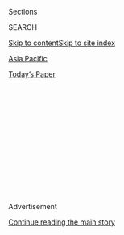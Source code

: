 <div id="app">

<div>

<div>

<div>

<div class="NYTAppHideMasthead css-1q2w90k e1suatyy0">

<div class="section css-ui9rw0 e1suatyy2">

<div class="css-eph4ug er09x8g0">

<div class="css-6n7j50">

</div>

<span class="css-1dv1kvn">Sections</span>

<div class="css-10488qs">

<span class="css-1dv1kvn">SEARCH</span>

</div>

[Skip to content](#site-content)[Skip to site index](#site-index)

</div>

<div id="masthead-section-label" class="css-1wr3we4 eaxe0e00">

[Asia
Pacific](https://www.nytimes3xbfgragh.onion/section/world/asia)

</div>

<div class="css-10698na e1huz5gh0">

</div>

</div>

<div id="masthead-bar-one" class="section hasLinks css-15hmgas e1csuq9d3">

<div class="css-uqyvli e1csuq9d0">

</div>

<div class="css-1uqjmks e1csuq9d1">

</div>

<div class="css-9e9ivx">

[](https://myaccount.nytimes3xbfgragh.onion/auth/login?response_type=cookie&client_id=vi)

</div>

<div class="css-1bvtpon e1csuq9d2">

[Today’s
Paper](https://www.nytimes3xbfgragh.onion/section/todayspaper)

</div>

</div>

</div>

</div>

<div data-aria-hidden="false">

<div id="site-content" data-role="main">

<div>

<div class="css-1aor85t" style="opacity:0.000000001;z-index:-1;visibility:hidden">

<div class="css-1hqnpie">

<div class="css-epjblv">

<span class="css-17xtcya">[Asia
Pacific](/section/world/asia)</span><span class="css-x15j1o">|</span><span class="css-fwqvlz">Officials
Push U.S.-China Relations Toward Point of No
Return</span>

</div>

<div class="css-k008qs">

<div class="css-1iwv8en">

<span class="css-18z7m18"></span>

<div>

</div>

</div>

<span class="css-1n6z4y">https://nyti.ms/39zKEfa</span>

<div class="css-1705lsu">

<div class="css-4xjgmj">

<div class="css-4skfbu" data-role="toolbar" data-aria-label="Social Media Share buttons, Save button, and Comments Panel with current comment count" data-testid="share-tools">

  - 
  - 
  - 
  - 
    
    <div class="css-6n7j50">
    
    </div>

  - 

</div>

</div>

</div>

</div>

</div>

</div>

<div id="NYT_TOP_BANNER_REGION" class="css-13pd83m">

</div>

<div id="top-wrapper" class="css-1sy8kpn">

<div id="top-slug" class="css-l9onyx">

Advertisement

</div>

[Continue reading the main
story](#after-top)

<div class="ad top-wrapper" style="text-align:center;height:100%;display:block;min-height:250px">

<div id="top" class="place-ad" data-position="top" data-size-key="top">

</div>

</div>

<div id="after-top">

</div>

</div>

<div>

<div id="sponsor-wrapper" class="css-1hyfx7x">

<div id="sponsor-slug" class="css-19vbshk">

Supported by

</div>

[Continue reading the main
story](#after-sponsor)

<div id="sponsor" class="ad sponsor-wrapper" style="text-align:center;height:100%;display:block">

</div>

<div id="after-sponsor">

</div>

</div>

<div class="css-186x18t">

</div>

<div class="css-1vkm6nb ehdk2mb0">

# Officials Push U.S.-China Relations Toward Point of No Return

</div>

Top aides to President Trump want to leave a lasting legacy of ruptured
ties between the two powers. China’s aggression has been helping their
cause.

<div class="css-79elbk" data-testid="photoviewer-wrapper">

<div class="css-z3e15g" data-testid="photoviewer-wrapper-hidden">

</div>

<div class="css-1a48zt4 ehw59r15" data-testid="photoviewer-children">

![<span class="css-16f3y1r e13ogyst0" data-aria-hidden="true">President
Trump meeting with China’s leader, Xi Jinping, center right, in Japan
last
year.</span><span class="css-cnj6d5 e1z0qqy90" itemprop="copyrightHolder"><span class="css-1ly73wi e1tej78p0">Credit...</span><span><span>Erin
Schaff/The New York
Times</span></span></span>](https://static01.graylady3jvrrxbe.onion/images/2020/07/26/world/00china-us-clash1/merlin_157181268_478b9364-1e98-4d34-a4af-7e959f4ae9a8-articleLarge.jpg?quality=75&auto=webp&disable=upscale)

</div>

</div>

<div class="css-18e8msd">

<div class="css-pdw9fk epjyd6m0">

<div class="css-1txwxcy ey68jwv0" data-aria-hidden="true">

[![Edward
Wong](https://static01.graylady3jvrrxbe.onion/images/2018/09/24/multimedia/author-edward-wong/author-edward-wong-thumbLarge-v5.png
"Edward Wong")](https://www.nytimes3xbfgragh.onion/by/edward-wong)[![Steven
Lee
Myers](https://static01.graylady3jvrrxbe.onion/images/2018/10/15/multimedia/author-steven-lee-myers/author-steven-lee-myers-thumbLarge.png
"Steven Lee Myers")](https://www.nytimes3xbfgragh.onion/by/steven-lee-myers)

</div>

<div class="css-1baulvz">

By [<span class="css-1baulvz" itemprop="name">Edward
Wong</span>](https://www.nytimes3xbfgragh.onion/by/edward-wong) and
[<span class="css-1baulvz last-byline" itemprop="name">Steven Lee
Myers</span>](https://www.nytimes3xbfgragh.onion/by/steven-lee-myers)

</div>

</div>

  - 
    
    <div class="css-ld3wwf e16638kd2">
    
    Published July 25, 2020Updated July 31,
    2020
    
    </div>

  - 
    
    <div class="css-4xjgmj">
    
    <div class="css-pvvomx" data-role="toolbar" data-aria-label="Social Media Share buttons, Save button, and Comments Panel with current comment count" data-testid="share-tools">
    
      - 
      - 
      - 
      - 
        
        <div class="css-6n7j50">
        
        </div>
    
      - 
    
    </div>
    
    </div>

</div>

<div class="css-mdjrty">

[阅读简体中文版](https://cn.nytimes3xbfgragh.onion/china/20200727/us-china-trump-xi/ "Read in Simplified Chinese")[閱讀繁體中文版](https://cn.nytimes3xbfgragh.onion/china/20200727/us-china-trump-xi/zh-hant/ "Read in Traditional Chinese")

</div>

</div>

<div class="section meteredContent css-1r7ky0e" name="articleBody" itemprop="articleBody">

<div class="css-1fanzo5 StoryBodyCompanionColumn">

<div class="css-53u6y8">

WASHINGTON — Step by step, blow by blow, the [United States and
China](https://www.nytimes3xbfgragh.onion/2020/07/29/podcasts/the-daily/china-trump-foreign-policy.html)
are dismantling decades of political, economic and social engagement,
setting the stage for [a new era of
confrontation](https://www.nytimes3xbfgragh.onion/2019/06/26/world/asia/united-states-china-conflict.html)
shaped by the views of [the most hawkish
voices](https://www.nytimes3xbfgragh.onion/2020/07/14/world/asia/cold-war-china-us.html)
on both sides.

With President Trump [trailing badly in the
polls](https://www.nytimes3xbfgragh.onion/2020/07/24/upshot/biden-polls-demographics.html)
as the election nears, his national security officials have intensified
[their attack on
China](https://www.nytimes3xbfgragh.onion/2020/03/22/us/politics/coronavirus-us-china.html)
in recent weeks, targeting its officials, diplomats and executives.
While the strategy has reinforced a key campaign message, some American
officials, worried Mr. Trump will lose, are also trying to engineer
irreversible changes, according to people familiar with the thinking.

China’s leader, Xi Jinping, has inflamed the fight, brushing aside
international concern about the country’s rising authoritarianism to
consolidate his own political power and to crack down on basic freedoms,
from
[Xinjiang](https://www.nytimes3xbfgragh.onion/interactive/2019/11/16/world/asia/china-xinjiang-documents.html)
to [Hong
Kong](https://www.nytimes3xbfgragh.onion/2020/06/29/world/asia/china-hong-kong-security-law-rules.html).
By doing so, he has hardened attitudes in Washington, fueling a clash
that at least some in China believe could be dangerous to the country’s
interests.

The combined effect could prove to be Mr. Trump’s most consequential
foreign policy legacy, [even if it’s not one he has consistently
pursued](https://www.nytimes3xbfgragh.onion/2020/06/18/us/politics/trump-china-bolton.html):
the entrenchment of a fundamental strategic and ideological
confrontation between the world’s two largest economies.

</div>

</div>

<div class="css-1fanzo5 StoryBodyCompanionColumn">

<div class="css-53u6y8">

A state of broad and intense competition is the end goal of the
president’s hawkish advisers. In their view, confrontation and coercion,
aggression and antagonism should be the status quo with the Chinese
Communist Party, no matter who is leading the United States next year.
They call it “reciprocity.”

Secretary of State Mike Pompeo [declared in a
speech](https://www.state.gov/communist-china-and-the-free-worlds-future/)
on Thursday that the relationship should be based on the principle of
“distrust and verify,” saying that the [diplomatic
opening](https://www.nytimes3xbfgragh.onion/1972/02/24/archives/nixon-talks-further-with-chou-and-drives-to-view-great-wall-wider.html)
orchestrated by President Richard M. Nixon nearly half a century ago had
ultimately undermined American interests.

“We must admit a hard truth that should guide us in the years and
decades to come: that if we want to have a free 21st century, and not
the Chinese century of which Xi Jinping dreams, the old paradigm of
blind engagement with China simply won’t get it done,” Mr. Pompeo said.
“We must not continue it and we must not return to it.”

</div>

</div>

<div class="css-79elbk" data-testid="photoviewer-wrapper">

<div class="css-z3e15g" data-testid="photoviewer-wrapper-hidden">

</div>

<div class="css-1a48zt4 ehw59r15" data-testid="photoviewer-children">

![<span class="css-16f3y1r e13ogyst0" data-aria-hidden="true">Moving
equipment out of the Chinese Consulate in Houston on Friday. The State
Department had ordered it
closed.</span><span class="css-cnj6d5 e1z0qqy90" itemprop="copyrightHolder"><span class="css-1ly73wi e1tej78p0">Credit...</span><span>Mark
Felix/Agence
France-Presse</span></span>](https://static01.graylady3jvrrxbe.onion/images/2020/07/24/world/00china-us-clash2/merlin_174903876_b3f9d7b1-ef12-4393-8331-d63d7201eae6-articleLarge.jpg?quality=75&auto=webp&disable=upscale)

</div>

</div>

<div class="css-1fanzo5 StoryBodyCompanionColumn">

<div class="css-53u6y8">

The events of the last week brought relations to yet another low,
[accelerating the downward
spiral](https://www.nytimes3xbfgragh.onion/2020/07/14/world/asia/cold-war-china-us.html).

On Tuesday, the State Department ordered China to [shut down its Houston
consulate](https://www.nytimes3xbfgragh.onion/2020/07/22/world/asia/us-china-houston-consulate.html),
prompting diplomats there to burn documents in a courtyard. On Friday,
in retaliation, China ordered the United States to close its consulate
in the southwestern city of Chengdu. The Chinese Foreign Ministry the
next day denounced what it called “forced entry” into the Houston
consulate by U.S. law enforcement officers on Friday afternoon.

</div>

</div>

<div class="css-1fanzo5 StoryBodyCompanionColumn">

<div class="css-53u6y8">

In between, the Department of Justice announced [criminal
charges](https://www.justice.gov/opa/pr/researchers-charged-visa-fraud-after-lying-about-their-work-china-s-people-s-liberation-army)
against four members of the People’s Liberation Army for lying about
their status in order to operate as undercover intelligence operatives
in the United States. All four have been arrested. One, Tang Juan, who
was studying at the University of California, Davis, ignited a
diplomatic standoff when she sought refuge in the Chinese consulate in
San Francisco, but was taken into custody on Thursday night.

This comes on top of a month in which the administration [announced
sanctions](https://www.nytimes3xbfgragh.onion/2020/07/09/world/asia/trump-china-sanctions-uighurs.html)
on senior Chinese officials, including a member of the ruling Politburo,
over the mass internment of Muslims; [revoked the special status of Hong
Kong](https://www.nytimes3xbfgragh.onion/2020/07/15/world/asia/china-trump-hong-kong.html)
in diplomatic and trade relations; and declared that China’s vast
maritime claims in the South China Sea [were
illegal](https://www.nytimes3xbfgragh.onion/2020/07/13/world/asia/south-china-sea-pompeo.html).

</div>

</div>

<div class="css-79elbk" data-testid="photoviewer-wrapper">

<div class="css-z3e15g" data-testid="photoviewer-wrapper-hidden">

</div>

<div class="css-1a48zt4 ehw59r15" data-testid="photoviewer-children">

<div class="css-1xdhyk6 erfvjey0">

<span class="css-1ly73wi e1tej78p0">Image</span>

<div class="css-zjzyr8">

<div data-testid="lazyimage-container" style="height:257.77777777777777px">

</div>

</div>

</div>

<span class="css-16f3y1r e13ogyst0" data-aria-hidden="true">An
indoctrination center in the western Chinese region of Xinjiang.
American sanctions have been imposed on Chinese officials over the mass
internment of Muslims
there.</span><span class="css-cnj6d5 e1z0qqy90" itemprop="copyrightHolder"><span class="css-1ly73wi e1tej78p0">Credit...</span><span>Gilles
Sabrié for The New York Times</span></span>

</div>

</div>

<div class="css-1fanzo5 StoryBodyCompanionColumn">

<div class="css-53u6y8">

The administration has also [imposed a travel
ban](https://www.nytimes3xbfgragh.onion/2020/05/28/us/politics/china-hong-kong-trump-student-visas.html)
on Chinese students at graduate level or higher with ties to military
institutions in China. Officials are discussing whether to [do the same
to members of the Communist
Party](https://www.nytimes3xbfgragh.onion/2020/07/15/us/politics/china-travel-ban.html)
and their families, a sweeping move that could put 270 million people on
a blacklist.

“Below the president, Secretary Pompeo and other members of the
administration appear to have broader goals,” said Ryan Hass, a China
director on President Barack Obama’s National Security Council who is
now at the Brookings Institution.

“They want to reorient the U.S.-China relationship toward an
all-encompassing systemic rivalry that cannot be reversed by the outcome
of the upcoming U.S. election,” he said. “They believe this
reorientation is needed to put the United States on a competitive
footing against its 21st-century geostrategic rival.”

From the start, Mr. Trump has vowed to change the relationship with
China, but mainly when it comes to trade. Early this year, the
[negotiated
truce](https://www.nytimes3xbfgragh.onion/2020/01/15/business/economy/china-trade-deal.html)
in the countries’ trade war was hailed by some aides as a signature
accomplishment. That deal is still in effect, though hanging by a
thread, overshadowed by the broader fight.

</div>

</div>

<div class="css-1fanzo5 StoryBodyCompanionColumn">

<div class="css-53u6y8">

Beyond China, few of the administration’s foreign policy goals have been
fully achieved. Mr. Trump’s personal diplomacy with Kim Jong-un, the
North Korean leader, has [done nothing to end the country’s nuclear
weapons
program](https://www.nytimes3xbfgragh.onion/2020/06/12/world/asia/korea-nuclear-trump-kim.html?searchResultPosition=5).

His [withdrawal from the Iran nuclear
deal](https://www.nytimes3xbfgragh.onion/2018/05/08/us/politics/trump-speech-iran-deal.html?searchResultPosition=40)
has further alienated allies and made that country’s leaders even more
belligerent. His effort to change the government [in
Venezuela](https://www.nytimes3xbfgragh.onion/2020/03/31/world/americas/coronavirus-venezuela-maduro-guaido.html?searchResultPosition=2)
failed. His promised withdrawal of all American troops f[rom
Afghanistan](https://www.nytimes3xbfgragh.onion/2020/05/26/world/asia/afghanistan-troop-withdrawal-election-day.html?searchResultPosition=2)
has yet to occur.

In Beijing, some officials and analysts have publicly dismissed many of
the Trump administration’s moves as campaign politics, accusing Mr.
Pompeo and others of promoting a Cold War mentality to score points for
an uphill re-election fight. There is a growing recognition, though,
that the conflict’s roots run deeper.

The breadth of the administration’s campaign has vindicated those in
China — and possibly Mr. Xi himself — who have long suspected that the
United States will never accept the country’s growing economic and
military might, or its authoritarian political system.

“It’s not just electoral considerations,” said Cheng Xiaohe, an
associate professor at the School of International Studies at Renmin
University in Beijing. “It is also a natural escalation and a result of
the inherent contradictions between China and the United States.”

Already reeling from the coronavirus pandemic, some Chinese officials
have sought to avoid open conflict with the United States. They have
urged the Trump administration to reconsider each of its actions and
called for cooperation, not confrontation, albeit without offering
significant concessions of their
own.

</div>

</div>

<div class="css-79elbk" data-testid="photoviewer-wrapper">

<div class="css-z3e15g" data-testid="photoviewer-wrapper-hidden">

</div>

<div class="css-1a48zt4 ehw59r15" data-testid="photoviewer-children">

<div class="css-1xdhyk6 erfvjey0">

<span class="css-1ly73wi e1tej78p0">Image</span>

<div class="css-zjzyr8">

<div data-testid="lazyimage-container" style="height:257.77777777777777px">

</div>

</div>

</div>

<span class="css-16f3y1r e13ogyst0" data-aria-hidden="true">Outside the
United States Consulate in Chengdu, China, on Friday. China ordered it
closed in retaliation for the shutdown of its consulate in
Houston.</span><span class="css-cnj6d5 e1z0qqy90" itemprop="copyrightHolder"><span class="css-1ly73wi e1tej78p0">Credit...</span><span>Noel
Celis/Agence France-Presse — Getty Images</span></span>

</div>

</div>

<div class="css-1fanzo5 StoryBodyCompanionColumn">

<div class="css-53u6y8">

“With global anti-China sentiment at its highest level in decades,
Chinese officials have indicated an interest in exploring potential
offramps to the current death spiral in U.S.-China relations,” said
Jessica Chen Weiss, a political scientist at Cornell University who
studies Chinese foreign policy and public opinion.

</div>

</div>

<div class="css-1fanzo5 StoryBodyCompanionColumn">

<div class="css-53u6y8">

“Beijing isn’t spoiling for an all-out fight with the United States,”
she said, “but at a minimum the Chinese government will retaliate to
show the world — and a prospective Biden administration — that China
won’t be intimidated or pushed
around.”

</div>

</div>

<div class="css-79elbk" data-testid="photoviewer-wrapper">

<div class="css-z3e15g" data-testid="photoviewer-wrapper-hidden">

</div>

<div class="css-1a48zt4 ehw59r15" data-testid="photoviewer-children">

<div class="css-1xdhyk6 erfvjey0">

<span class="css-1ly73wi e1tej78p0">Image</span>

<div class="css-zjzyr8">

<div data-testid="lazyimage-container" style="height:265.5111111111111px">

</div>

</div>

</div>

<span class="css-16f3y1r e13ogyst0" data-aria-hidden="true">Supporters
of Mr. Trump at a rally in Tulsa, Okla., last
month.</span><span class="css-cnj6d5 e1z0qqy90" itemprop="copyrightHolder"><span class="css-1ly73wi e1tej78p0">Credit...</span><span>Doug
Mills/The New York Times</span></span>

</div>

</div>

<div class="css-1fanzo5 StoryBodyCompanionColumn">

<div class="css-53u6y8">

Given the size of each nation’s economy and their entwinement, there are
limits to the unwinding of relations, or what some Trump officials call
“decoupling.” In the United States, tycoons and business executives,
who exercise enormous sway among politicians of both parties, will
continue to push for a more moderate approach, as members of Mr. Trump’s
cabinet who represent Wall Street interests [have
done](https://www.nytimes3xbfgragh.onion/2020/04/02/us/politics/coronavirus-trump-china.html).
China is making leaps in science, technology and education that
Americans and citizens of other Western nations will want to share in.
In his Thursday speech, even Mr. Pompeo acknowledged, “China is deeply
integrated into the global economy.”

Only two weeks ago, the foreign minister, Wang Yi, called on the United
States to step back from confrontation and work with China. In reality,
officials in Beijing appear resigned to the likelihood that nothing will
change for the better before next year.

“There is very little China can do to take the initiative,” said Wu
Qiang, an independent analyst in Beijing. “It has very few proactive
options.”

</div>

</div>

<div class="css-79elbk" data-testid="photoviewer-wrapper">

<div class="css-z3e15g" data-testid="photoviewer-wrapper-hidden">

</div>

<div class="css-1a48zt4 ehw59r15" data-testid="photoviewer-children">

<div class="css-1xdhyk6 erfvjey0">

<span class="css-1ly73wi e1tej78p0">Image</span>

<div class="css-zjzyr8">

<div data-testid="lazyimage-container" style="height:257.77777777777777px">

</div>

</div>

</div>

<span class="css-16f3y1r e13ogyst0" data-aria-hidden="true">Secretary of
State Mike Pompeo said in a speech on Thursday that “distrust and
verify” should be the basis of the U.S.-China
relationship.</span><span class="css-cnj6d5 e1z0qqy90" itemprop="copyrightHolder"><span class="css-1ly73wi e1tej78p0">Credit...</span><span>David
Mcnew/Getty Images</span></span>

</div>

</div>

<div class="css-1fanzo5 StoryBodyCompanionColumn">

<div class="css-53u6y8">

Mr. Trump whipsaws in his language on China. He has called Mr. Xi “a
very, very good ****** friend” and even privately encouraged him to keep
building mass internment camps for Muslims and handle the Hong Kong
pro-democracy protesters his way, according to a new book by John R.
Bolton, the former national security adviser. When he last spoke with
Mr. Xi, he expressed [“much
respect\!”](https://twitter.com/realdonaldtrump/status/1243407157321560071?lang=en)
on Twitter.

With the election looming, Mr. Trump’s tone has changed. He has returned
to bashing China, as he did in 2016, blaming Beijing for the pandemic
and even referring to the coronavirus with a racist phrase, “Kung Flu.”
His campaign aides have made aggressive rhetoric on China a pillar of
their strategy, believing it could help energize voters.

The heated language, combined with the administration’s policy actions,
could actually be having a galvanizing effect on Chinese citizens, some
analysts and political figures in Beijing say.

“I strongly urge American people to re-elect Trump because his team has
many crazy members like Pompeo,” Hu Xijin, the editor of the nationalist
newspaper Global Times, [wrote on
Twitter](https://twitter.com/huxijin_gt/status/1286362851527950336) on
Friday. “They help China strengthen solidarity and cohesion in a special
way.”

The relationship might not change course even if former Vice President
Joseph R. Biden Jr. defeats Mr. Trump in November. The idea of orienting
American policy toward competition with China has had robust bipartisan
support over the last three-and-a-half years.

The Chinese government’s initial mishandling of the coronavirus outbreak
and its actions in Hong Kong, which is widely seen as a beacon of
liberal values within China, have been signal moments this year,
contributing to the tectonic shift in views across the political
spectrum.

The China hawks in the administration have seized on them to publicly
push their perspective: that the Chinese Communist Party seeks to expand
its ideology and authoritarian vision worldwide, and that citizens of
liberal nations must wake up to the dangers and gird themselves for a
conflict that could last for decades.

</div>

</div>

<div class="css-1fanzo5 StoryBodyCompanionColumn">

<div class="css-53u6y8">

Since late June, the administration has rolled out four top officials to
make that case.

Attorney General William P. Barr accused American companies of
“[corporate
appeasement](https://www.justice.gov/opa/speech/attorney-general-william-p-barr-delivers-remarks-china-policy-gerald-r-ford-presidential),”
while Christopher Wray, the F.B.I. director, said his agency was opening
[a new China-related counterintelligence
investigation](https://www.fbi.gov/news/speeches/the-threat-posed-by-the-chinese-government-and-the-chinese-communist-party-to-the-economic-and-national-security-of-the-united-states)
every 10 hours.

Mr. Trump’s national security adviser, Robert O’Brien, warned that the
Chinese Communist Party [aimed to remake the
world](https://www.whitehouse.gov/briefings-statements/chinese-communist-partys-ideology-global-ambitions/)
in its image. “The effort to control thought beyond the borders of China
is well underway,” he said.

Mr. Pompeo’s speech on Thursday was meant as the punctuation mark. He
chose the presidential library of the man credited with opening up
U.S.-China relations [to declare the policy a
failure](https://www.state.gov/communist-china-and-the-free-worlds-future/).

“President Nixon once said he feared he had created a ‘Frankenstein’ by
opening the world to the C.C.P.,” Mr. Pompeo said, referring to the
Chinese Communist Party, “and here we
are.”

</div>

</div>

<div class="audioFigureHeading">

<div class="css-1et479a">

![](https://static01.graylady3jvrrxbe.onion/images/2017/01/29/podcasts/the-daily-album-art/the-daily-album-art-articleInline-v2.jpg?quality=75&auto=webp&disable=upscale)

</div>

### Listen to ‘The Daily’: Confronting China

<span class="css-59o34k">Some members of the Trump administration
believe the superpower country poses an existential threat to the U.S. —
one they are working to address now.</span>

</div>

<div class="css-qe9gm7">

<div>

<div class="css-1g7y0i5 e1drnplw0">

<div class="css-1ceswkc e1drnplw1">

</div>

<div class="css-f2fzwx e1drnplw2">

<div data-aria-labelledby="modal-title" data-role="region">

<div id="modal-title" class="css-mln36k">

transcript

</div>

<div class="css-pbq7ev">

</div>

<span>Back to The
Daily</span>

<div class="css-f6lhej">

<div class="css-1ialerq">

<div class="css-1701swk">

bars

</div>

<div>

<div class="css-1t7yl1y">

0:00/28:40

</div>

<div class="css-og85jy">

\-28:40

</div>

</div>

</div>

</div>

<div class="css-15fbio0">

<div class="css-1p4nyns">

transcript

## Listen to ‘The Daily’: Confronting China

### Hosted by Michael Barbaro; produced by Asthaa Chaturvedi and Austin Mitchell; with help from Neena Pathak and Sydney Harper; and edited by Lisa Chow and Lisa Tobin

#### Some members of the Trump administration believe the superpower country poses an existential threat to the U.S. — one they are working to address now.

</div>

  - michael barbaro  
    From The New York Times, I’m Michael Barbaro. This is “The Daily.”

  - \[music\]  
    Today: A cooperative relationship with China has been a pillar of
    the United States’ foreign policy for more than half a century.
    Edward Wong on why the Trump administration believes it’s time for a
    change.
    
    It’s Wednesday, July 29.
    
    Edward, can you tell me what happened in Houston last week?

  - edward wong  
    Sure. We first got a tip that something was up with the Chinese
    consulate in Houston around Tuesday afternoon or so — that the
    Chinese ambassador to the U.S. had been told by American officials
    that he had three days to shut down the consulate, and that the
    employees here had 30 days to then leave the country. And a
    colleague and I started chasing this tip, but we couldn’t quite nail
    it down to publish a story.

  - archived recording  
    Right now at 10, breaking news —

edward wong

And then —

  - archived recording 1  
    Houston firefighters and police responding to the Chinese consulate
    in Montrose after reports of a fire.

  - archived recording 2  
    Crews were called to the building off Montrose and Herald about 8:20
    tonight.

edward wong

In the evening, I started seeing these videos of people burning things
in metal barrels, in open metal barrels. And there was video of fire
trucks and police cars surrounding the consulate with their lights on,
so it’s quite a dramatic scene.

  - archived recording  
    And local media were reporting that documents appeared to be being
    burned in the courtyard of that building.

edward wong

You know, for people in the national security world and the foreign
policy world, when you see people burning lots of documents or papers at
a diplomatic mission, the assumption is that they’re about to clear out
of the mission. So when I saw those videos, I realized that the tip we
had gotten that the Chinese ambassador had been told to shut down the
Houston consulate within three days was indeed true.

  - archived recording (wang wenbin)  
    On July the 21st, the U.S. abruptly asked China to close its
    consulate in Houston.

edward wong

And within hours, the Chinese foreign ministry confirmed that in
Beijing.

  - archived recording (wang wenbin)  
    We urge the U.S. to reverse this incorrect decision immediately.
    Otherwise, China will definitely take necessary legitimate actions.

michael barbaro

And why would the U.S. take this pretty significant move of kicking
these Chinese diplomats out of this consulate in Texas?

edward wong

Officially, people in American government told us that they targeted the
Houston consulate because it was a hub of economic espionage and trade
secrets espionage in the U.S. But American officials haven’t given us
detailed evidence on the activities undertaken by the Chinese diplomats.
And it’s not clear to us how much farther these activities go beyond the
types of covert or espionage activities that take place at missions
around the world, including ones run by Americans. But in the bigger
picture, a main goal of some American officials in the Trump
administration is to unwind a range of diplomatic and economic ties that
have built up between the U.S. and China over the decades ever since
President Nixon started the opening of China back in 1971.

michael barbaro

So there’s a version of this where the U.S. was looking for a reason to
unwind this relationship, and espionage — real or not — was that reason.

edward wong

Right.

michael barbaro

And why would the Trump administration want to unwind its relationship
with China? I mean, it’s our single biggest trading partner. It’s a
global superpower. It’s a nuclear power, so that’s a pretty significant
decision.

edward wong

It is significant, and there are some senior officials in the
administration who are against this. Throughout the last three and a
half years, we’ve seen, broadly speaking, two factions of advisers on
China competing against each other for Trump’s ear. And that helps
explain some of the contradictory impulses and policies that we’ve seen
coming out of the administration on China during this period.

michael barbaro

What do you mean?

edward wong

On one side, you had the ones wanting to confront China, in part over
trade, and also in part over national security matters. You had Peter
Navarro, who’s a White House trade adviser.

  - archived recording (peter navarro)  
    How do you work with a country that lies through its teeth?

edward wong

Who wrote a book called “Death by China,” and then you also had
Secretary of State Mike Pompeo.

  - archived recording (mike pompeo)  
    They very much want to undermine our Western values, all the things
    that we hold most dear.

edward wong

And those people saw China as a threat to America. And then on the more
cooperative side, you have, for example, Treasury Secretary Steve
Mnuchin.

  - archived recording (steve mnuchin)  
    We need to work together to maximize the benefit for both sides.

edward wong

People who still clung to the classic notions of free trade and thought
that the traditional relationship with China was a stabilizing force in
the world. And that this had helped American companies get wealthy over
the years, as well as had benefited American consumers.

michael barbaro

And Edward, when comes to those who want to confront China, when it
comes to the Peter Navarros and the Mike Pompeos, what is their case for
why China is such a threat to the U.S. and should be reined in?

edward wong

Well, they argue that China presents a range of strategic threats to the
U.S. For example, they say that China’s attempts to export its 5G
technology, its next generation communications technology, around the
world presents a security threat. They say that China’s recent military
expansionism in the South China Sea, and its vast maritime claims in
that sea, are also a security threat, and they would impede American
military dominance in the Asia-Pacific. They point to attempts at
economic espionage by China and a vast range of cyber attacks that have
targeted the American government and other important institutions around
the world.

michael barbaro

Am I right to think that, from the start of his presidency, the
confrontation camp more or less prevailed?

edward wong

Well, it’s complicated. The first big blow to the U.S.-China
relationship under the Trump administration was in mid-2018.

  - archived recording (donald trump)  
    We’re going to have some incredible things. We’re just announcing
    very big tariffs today on China, because China has been —

edward wong

When President Trump started putting tariffs on billions of dollars of
goods made in China, China retaliated by doing the same on American
goods.

  - archived recording  
    So here’s what they would do. They target farm products such as
    soybean cars, seafood —

edward wong

And then just spiral downward from there.

  - archived recording 1  
    Medical equipment, energy products, that would start a little bit —

  - archived recording 2  
    As the U.S.-China trade war escalates, business leaders have been
    speaking up. FedEx C.E.O. —

edward wong

So the trade war had this huge impact on companies, both in the U.S. and
outside of the U.S. And it created a lot of instability in their
thinking about how to do business.

  - archived recording  
    The escalating trade battle between the U.S. and China is rocking
    investors around the world.

edward wong

It created a lot of instability in the stock markets, which Trump
watches closely. And —

  - archived recording  
    Some farmers in the U.S.A., the disruption of normal trade with
    China has forced many of them to go bankrupt.

edward wong

Important groups of voters who had supported Trump, for example, farmers
in the Midwest, were starting to suffer.

  - archived recording  
    I was a Trump voter. I voted for the president, certainly. But he
    certainly hasn’t come through. He’s lost on trade. He’s lost on
    trade, and certainly —

edward wong

They saw agricultural products like corn and soybeans piling up in the
Midwest, because China had imposed tariffs on their end to strike back
at Trump.

  - archived recording  
    So I won’t be voting for the president again.

edward wong

So Trump and some of his economic advisers, especially those who were
preaching more cooperation with China, started to get nervous about
these economic signs that they were seeing, as well as about the
anxieties of these midwestern farmers and potential Trump voters there.

michael barbaro

And so what do they do, these cooperation camp folks who are not happy
with this trade war?

edward wong

Well, as they go through negotiations for a potential truce to the trade
war, President Trump talks with President Xi of China several times. And
they have these, like, sort of one-on-one conversations that Trump likes
to do with leaders. And in each of these, Trump sort of cozies up to Xi,
and it’s clear he’s willing to sort of brush aside a lot of sort of the
most egregious behaviors of China in the pursuit of this trade deal.

michael barbaro

Like what?

edward wong

In one conversation, according to John Bolton — the former national
security adviser — Trump encouraged Xi to actually continue building
internment camps for Muslims in the northwest of China and sort of
signaled that this wasn’t a big issue for him.

michael barbaro

These are the Uighurs?

edward wong

Right, these are the Uighurs, exactly. The ones a million or more held
over recent years in internment camps. And, for example, we’ve seen
these, during this period, these pro-democracy protests arise in Hong
Kong. And while Trump’s national security aides are supportive of them,
Trump himself tells Xi privately in a phone call that Xi should just
handle those in whatever way he wants to deal with those, and that Trump
himself will not say anything about those, and he’ll tell his aides not
to say anything vocally among those protests either.

michael barbaro

So in this trade war that’s supposed to represent confrontation with
China, there’s actually a fair amount of cooperation going on, most of
it behind the scenes.

edward wong

Right, exactly. And ultimately, in December, they reach a tentative
agreement, and then they signed that in January of this year. And I
think that brought a big sense of relief to the people in the
cooperation camp. I think they were relieved to see a sense of stability
returned to this key economic relationship. Now, the confrontation
people in the White House and in other agencies were generally
disappointed, I think, by the outcome of the deal. They felt that Trump
had sidelined a lot of the hardline policies they had pushed for in the
first half of the administration for the sake of just trying to get a
marginal increase in agricultural purchases. And also, there is a sense
of outrage among some of them.

And this was in John Bolton’s recent book, that Trump was also aiming
for this negotiated truce purely for re-election purposes. That he
pleaded with Xi in a conversation that Xi should get help him get
re-elected, should help him win, and that the best way to do this was to
reach some sort of truce or deal in the trade war that he could then
bring back to his constituents. And so certain national security people
were outraged by this, saying that Trump was focused purely on personal
politics and was not looking after the national security interests of
the United States.

michael barbaro

Edward, what you’re describing so far, especially this trade deal, does
not seem like a relationship that is about to be fundamentally unwound
and blown up. So what happens to get us from that truce to now, into the
shutdown of this consulate in Houston?

edward wong

Well, what changes things is this pandemic that starts in central China
and spreads across the globe.

That sets the two powers on a much more confrontational course.

\[music\]

michael barbaro

We’ll be right back.

  - archived recording (donald trump)  
    I spoke with President Xi. We had a great talk. He’s working very
    hard. I have to say he’s working very, very hard.

edward wong

So in the first weeks after the virus started spreading around the
globe, Trump was still praising Xi publicly.

  - archived recording (donald trump)  
    If you know anything about him, I think he’ll be in pretty good
    shape. They’ve had a rough patch, and I think right now, they have
    it — it looks like they’re getting it under control more and more.

edward wong

This was in January and February right after they had signed the trade
agreement, so Trump was still in this mode where he wanted intensely to
preserve that negotiated truce. But by the spring —

  - archived recording (donald trump)  
    We got hit by the virus that came from China.

edward wong

Trump was laying into China publicly for what had happened. You know,
the pandemic had spread into all corners of the U.S. The economy was in
shambles. Trump was seeing his re-election chances starting to go down
the drain.

  - archived recording (donald trump)  
    And we continue our relentless effort to defeat the Chinese virus.

  - archived recording  
    Why do you keep using this? A lot of people say it’s racist.

  - archived recording (donald trump)  
    Because it comes from China. It’s not racist at all, no. Not at all.
    It comes from China. That’s why. It comes from China. I want to be
    accurate.

edward wong

And so his campaign strategists came up with this idea that they can try
and shift the conversation to China, rather than having people focused
on Trump’s failures on the pandemic. And that by blaming China for all
of this, they could win back some of the votes that Trump’s starting to
lose. Some of his top advisers. started speculating whether the virus
might have started from a lab accident —

  - archived recording  
    I can tell you that there is a significant amount of evidence that
    this came from that laboratory in Wuhan.

edward wong

— even though there was no evidence for that.

  - archived recording  
    Have you seen anything at this point that gives you a high degree of
    confidence that the Wuhan Institute of Virology was the origin of
    this virus?

  - archived recording (donald trump)  
    Yes, I have. Yes, I have.

edward wong

So you have this very concerted effort by Trump to really cast China as
the person or the entity to blame for all of this.

  - archived recording (donald trump)  
    China’s cover-up of the Wuhan virus allowed the disease to spread
    all over the world, instigating a global pandemic.

michael barbaro

And where does the pandemic fit into the kind of now familiar outlines
that you have described of the confrontation camp versus the cooperation
camp? I have to imagine it kind of challenges both.

edward wong

The pandemic really empowers the hawks in the administration to say, we
really have to go after China. Look at how their misgovernance, how
their political system led us to this point — led America into an
economic crisis that’s been the worst since the Great Depression. And
even the people in the cooperation camp are starting to change their
minds a bit. It’s hard to tell the world that we should prioritize this
trade agreement that just rests on some agriculture purchases when
you’ve got this global crisis enveloping everything, and when American
citizens are anxious about their future.

michael barbaro

And how does China respond to these attacks from Trump and from his
advisers?

edward wong

So what we’re hearing this spring is Chinese officials denouncing the
U.S. for all of these attacks. And they also point out that the Chinese
system actually has handled the virus a lot better than the American
system. They say even though there might have been this outbreak in
central China, look at how we controlled it through the measures we
took, and look at how the virus is running rampant in the U.S. And China
also then starts to try and send out aid to other countries. It starts
sending shipments of, for example, medical supplies, medical equipment,
facemasks, to other countries around the world, and even to parts of the
U.S., to try and sort of mask over its own responsibility for how the
outbreak began in its country. So the relationship between the two
powers was bad, and then it got worse.

  - archived recording  
    And we have some breaking news coming in. China’s annual
    parliamentary meeting has been officially opened in Beijing, and
    it’s expected that national security legislation for Hong Kong
    will be discussed during the seven-day session.

edward wong

In the late spring, Chinese officials start talking about this new
national security law that they want to impose on Hong Kong.

  - archived recording 1  
    Well, the specifics of the news has sent shockwaves across the city.

  - archived recording 2  
    It says Beijing will set up a new National Security Bureau in Hong
    Kong, supervised by the central government to crack down on dissent
    in the city.

  - archived recording  
    The legislation has faced sharp criticism from governments all
    around the world and sparked new protests in Hong Kong.

edward wong

And so this continues the downward spiral that U.S.-China relations have
been on.

michael barbaro

Right, and I’m imagining that that security law was especially upsetting
to those who want confrontation with China. That seems to be exactly the
kind of thing that they find so objectionable.

edward wong

That’s right. As you recall, they were very upset at Trump for putting
the Hong Kong issue on the backburner in his aim to try and reach some
sort of trade truce with China. And now they were intent on pushing
forward on policies and actions that would make the Communist Party pay
a price, not only for what they would do in Hong Kong, but for their
actions in other parts of the world and for their role in the pandemic.
So they started announcing a series of actions against China that really
brought the relationship to a new low. They said that Hong Kong was no
longer an autonomous entity, and that the U.S. would break off its
special relationship with Hong Kong.

michael barbaro

Wow.

edward wong

They imposed visa restrictions on a category of students who were
associated with military institutions in China. They said that these
students can no longer come to the U.S. to do research or study because
of suspicions of potential economic espionage. They’ve even floated a
proposal internally to block all 92 million members of the Communist
Party from traveling to the U.S., as well as their family members, which
could encompass hundreds of millions of people. It’s really felt like a
moment where the gloves have been taken off in this relationship, and
where the people in the administration who want to fundamentally
reorient the relationship with China have the upper hand right now.

michael barbaro

Edward, is it possible that, at the end of the day, what you’re
describing here and the events of the past couple of weeks, it’s the
right strategy for the U.S.? Because China is behaving in ways that
fundamentally violate American values, especially in Hong Kong,
especially with the Uighurs. And so no matter what motivates Donald
Trump to begin confronting China, is that potentially a good thing for
the United States?

edward wong

Well, the people who are supportive of the more confrontational approach
say that this type of strategy on China is long overdue. Now it’s time
to really push back against China on all these fronts, especially at a
time when China hasn’t overtaken the U.S. yet as the world’s largest
economy and it’s still a rising power. And this is a moment when we have
this opening to really reframe the conversation on China, not only U.S.,
but globally, and sort of rally countries to really confront China on a
whole range of issues.

michael barbaro

Right. So basically, this is our last chance?

edward wong

Right. They see it as time running out. Then you’ve got people on the
other camp who say, we don’t know where this will end. This starts this
downward spiral in relations that starts to erode all the diplomatic
ties, economic ties, the people-to-people ties that have kept the
relationship firm over the decades, a relationship that’s an unlikely
one. You’ve got this close relationship between a Western democracy and
an authoritarian state. And somehow, they’ve managed to avoid open
conflict. They’ve managed to avoid war. And where could we end up, where
could the world end up if we start breaking off those ties now?

michael barbaro

Right. It could end up in a pretty dangerous place.

edward wong

Right.

michael barbaro

So I want to return to where we started this conversation, Edward, which
is with the U.S. kicking China out of this consulate in Houston, because
it very much seems like this is the capstone to this approach. And I
wonder what the response has been from China, and what that tells us
about what this dynamic of confrontation is going to start to look like
over the next coming months and maybe even years.

edward wong

Well last Friday, we saw China announce that it was going to force the
U.S. to shut down its consulate in Chengdu, which is the only diplomatic
mission that the U.S. has in Western China. It’s a very critical mission
for the U.S., because it allows American officials to observe what’s
going on in the vast reaches of that part of the country, including in
Tibet, which is a very important issue for the U.S.

The people in Beijing couch this as a reciprocal action. And some people
still say that they could have taken a more escalatory step, but that
they appear to be willing to hold back and see whether there might be
some reset of the relationship if Trump loses the election in November.
But even if that were the case, I’m not sure that their orientation of
the relationship would change. There might be a temporary halt to the
tit-for-tat cycle that we’re seeing. But it feels like because of where
the U.S. and China are now in the world, and the entrenched ideological
systems in both countries, we might be on course for a long-term
confrontation.

  - archived recording (mike pompeo)  
    Thank you. Thank you all.

edward wong

And you could hear that a few days ago in this very dark speech that
Secretary of State Mike Pompeo gave at the Nixon Library.

  - archived recording (mike pompeo)  
    We, the freedom-loving nations of the world, must induce China to
    change in more creative and assertive ways, because Beijing’s
    actions threaten our people and our prosperity.

edward wong

He laid out a vision of a potential cold war with China, and said that
China was the most challenging foe to the United States.

  - archived recording (mike pompeo)  
    Now, people of good faith can debate why free agents allowed these
    bad things to happen for all these years. Perhaps we were naive
    about China’s virulent strain of communism, or triumphalist after
    our victory in the Cold War. Or cravenly capitalist, or hoodwinked
    by Beijing’s talk of a peaceful rise. Whatever the reason, whatever
    the reason, today, China is increasingly authoritarian at home and
    more aggressive in its hostility to freedom everywhere else. And
    President Trump has said enough.

\[music\]

michael barbaro

Edward, thank you very much.

edward wong

Thanks a lot, Michael. It’s been great being on the show.

michael barbaro

We’ll be right back.

Here’s what else you need to know today.

  - archived recording  
    Mr. Barr, you may begin.

  - archived recording (william barr)  
    Good morning, Mr. Chairman, Ranking Member Jordan. I’m pleased to be
    here this morning. On behalf of the Department of Justice, I want to
    pay my respects —

michael barbaro

During his first appearance before the House since Democrats took
control in 2018, Attorney General Bill Barr was repeatedly challenged
over his response to everything from the Russia investigation to
nationwide protests over policing.

  - archived recording (david cicilline)  
    Is it ever appropriate, sir, for the president to solicit or accept
    foreign assistance in an election?

  - archived recording (william barr)  
    It depends what kind of assistance.

  - archived recording (david cicilline)  
    Is it ever appropriate for the president or presidential candidate
    to accept or solicit foreign assistance of any kind in his or her
    election?

  - archived recording (william barr)  
    No, it’s not appropriate.

  - archived recording (david cicilline)  
    OK. Sorry you had to struggle with that one, Mr. Attorney General.
    Now let’s turn to —

michael barbaro

Several Democratic lawmakers, including Representative Pramila Jayapal
of Washington State, demanded to know why Barr had deployed federal
agents to Oregon to monitor Black Lives Matter protests, but not to
Michigan, where conservatives protested a coronavirus lockdown order.

  - archived recording (pramila jayapal)  
    There is a real discrepancy in how you react as the attorney
    general, the top cop in this country. When white men with swastikas
    storm a government building with guns, there is no need for the
    president to quote, “activate you,” because they’re getting the
    president’s personal agenda done. But when black people and people
    of color protest police brutality, systemic racism and the
    president’s very own lack of response to those critical issues,
    then you forcibly remove them with armed federal officers, pepper
    bombs, because they are considered terrorists by the president. Did
    I get it right, Mr. Barr?

  - archived recording (william barr)  
    I have responsibility for the federal government, and the White
    House is the seat of the —

  - archived recording (pramila jayapal)  
    Mr. Barr, let me just make it clear —

michael barbaro

And on Tuesday, the nation’s second-largest teachers’ unit, the American
Federation of Teachers, announced that it would support members if they
choose to go on strike over unsafe school reopenings. The union said
that strikes should be a last resort, but the announcement gives local
teachers greater leverage in negotiations over the kinds of protections
that teachers should have in reopened schools.

\[music\]

That’s it for “The Daily.” I’m Michael Barbaro. See you tomorrow.

</div>

</div>

</div>

</div>

</div>

</div>

<div class="css-1fanzo5 StoryBodyCompanionColumn">

<div class="css-53u6y8">

Edward Wong reported from Washington, and Steven Lee Myers from Seoul,
South Korea. Claire Fu contributed research from Beijing.

</div>

</div>

<div>

</div>

</div>

<div>

</div>

<div>

</div>

<div>

</div>

<div>

<div id="bottom-wrapper" class="css-1ede5it">

<div id="bottom-slug" class="css-l9onyx">

Advertisement

</div>

[Continue reading the main
story](#after-bottom)

<div id="bottom" class="ad bottom-wrapper" style="text-align:center;height:100%;display:block;min-height:90px">

</div>

<div id="after-bottom">

</div>

</div>

</div>

</div>

</div>

## Site Index

<div>

</div>

## Site Information Navigation

  - [© <span>2020</span> <span>The New York Times
    Company</span>](https://help.nytimes3xbfgragh.onion/hc/en-us/articles/115014792127-Copyright-notice)

<!-- end list -->

  - [NYTCo](https://www.nytco.com/)
  - [Contact
    Us](https://help.nytimes3xbfgragh.onion/hc/en-us/articles/115015385887-Contact-Us)
  - [Work with us](https://www.nytco.com/careers/)
  - [Advertise](https://nytmediakit.com/)
  - [T Brand Studio](http://www.tbrandstudio.com/)
  - [Your Ad
    Choices](https://www.nytimes3xbfgragh.onion/privacy/cookie-policy#how-do-i-manage-trackers)
  - [Privacy](https://www.nytimes3xbfgragh.onion/privacy)
  - [Terms of
    Service](https://help.nytimes3xbfgragh.onion/hc/en-us/articles/115014893428-Terms-of-service)
  - [Terms of
    Sale](https://help.nytimes3xbfgragh.onion/hc/en-us/articles/115014893968-Terms-of-sale)
  - [Site
    Map](https://spiderbites.nytimes3xbfgragh.onion)
  - [Help](https://help.nytimes3xbfgragh.onion/hc/en-us)
  - [Subscriptions](https://www.nytimes3xbfgragh.onion/subscription?campaignId=37WXW)

</div>

</div>

</div>

</div>
